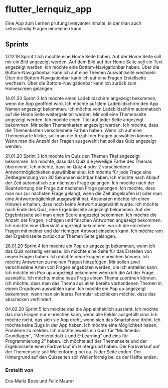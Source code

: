 # flutter_lernquiz_app

Eine App zum Lernen prüfungsrelevanter Inhalte, in der man auch selbsständig Fragen einreichen kann.

## Sprints

17.12.19 Sprint 1
Ich möchte eine Home Seite haben.
Auf der Home Seite soll mir ein Bild angezeigt werden.
Auf dem Bild auf der Home Seite soll ein Text angezeigt werden.
Ich möchte eine Bottom-Navigationbar haben.
Über die Bottom-Navigationbar kann ich auf eine Themen Auswählseite wechseln.
Über die Bottom-Navigationbar kann ich auf eine Fragen Erstellseite wechseln.
Über die Bottom-Navigationbar kann ich zurück zum Homescreen gelangen.

14.01.20 Sprint 2
Ich möchte einen Ladebildschirm angezeigt bekommen, wenn die App geöffnet wird.
Ich möchte auf dem Ladebildschirm den App Namen angezeigt bekommen.
Ich möchte vom Ladebildschirm automatisch auf die Home Seite weitergeleitet werden.
Mir soll eine Themenseite angezeigt werden.
Ich möchte einen Titel auf jeder Seite angezeigt bekommen.
Mir sollen Themenkarten angezeigt werden.
Ich möchte, dass die Themenkarten verschiedene Farben haben.
Wenn ich auf eine Themenkarte klicke, soll man die Anzahl der Fragen auswählen können.
Wenn man die Anzahl der Fragen ausgewählt hat soll das Quiz angezeigt werden.

21.01.20 Sprint 3
Ich möchte im Quiz den Themen Titel angezeigt bekommen.
Ich möchte, dass das Quiz die jeweilige Farbe des Themas übernimmt.
Ich möchte, dass im Quiz 4 oder 2 verschiedene Antwortmöglichkeiten auswählbar sind.
Ich möchte für jede Frage eine Zeitbegrenzung von 30 Sekunden sichtbar haben.
Ich möchte nach Ablauf der Zeit automatisch zur nächsten Frage gelangen.
Ich möchte nach der Beantwortung der Frage zur nächsten Frage gelangen.
Ich möchte, dass man nur zur nächsten Frage gelangt, wenn die Zeit abgelaufen ist oder man eine Antwortmöglichkeit ausgewählt hat.
Ansonsten möchte ich einen Hinweis erhalten, dass noch keine Antwort ausgewählt wurde.
Ich möchte nach Ende des Quiz, eine Ergebnisseite angezeigt bekommen.
Auf der Ergebnisseite soll man einen Score angezeigt bekommen.
Ich möchte die Anzahl der Fragen, richtigen und falschen Antworten angezeigt bekommen.
Ich möchte eine Übersicht angezeigt bekommen, wo ich die einzelnen Fragen mit meiner und der richtigen Antwort einsehen kann.
Ich möchte von der Ergebnisseite zurück zur Themen Seite gelangen.

28.01.20 Sprint 4
Ich möchte ein Pop up angezeigt bekommen, wenn ich das Quiz vorzeitig verlasse.
Ich möchte eine Seite für das Erstellen von neuen Fragen haben.
Ich möchte neue Fragen einreichen können.
Ich möchte Antworten zu meinen Fragen hinzufügen.
Mir sollen zwei verschiedene Arten von Fragen angeboten werden, die ich erstellen kann.
Ich möchte ein Pop up angezeigt bekommen wenn ich die Art der Frage auswähle.
Ich möchte meine neue Frage einem Thema zuordnen können.
Ich möchte, dass man das Thema aus allen bereits vorhandenen Themen in einem Dropdown auswählen kann.
Ich möchte ein Pop up angezeigt bekommen, wenn man ein leeres Formular abschicken möchte, dass das abschicken verhindert.


04.02.20 Sprint 5
Ich möchte das die App einheitlich aussieht.
Ich möchte das man Fragen nur einreichen kann, wenn alle Felder ausgefüllt sind.
Ich möchte nicht, das sich sie App dreht, wenn sich das Smartphone dreht.
Ich möchte keine Bugs in der App haben.
Ich möchte eine Möglichkeit haben, Probleme zu melden.
Ich möchte jeweils ein Quiz für “Multimedia Grundlagen”, “Mediendidaktik und E-Learning” und eins für Programmierung 2” haben.
Ich möchte auf der Themenseite und der Ergebnisseite einen Farbverlauf im Hintergrund haben.
Der Farbverlauf auf der Themenseite soll Wellenförmig bei ca. ⅓ der Seite enden.
Der Hintergrund auf den Quizseiten soll Wellenförmig bei ca der Hälfte enden.


### Erstellt von

Eva-Maria Boes und Felix Maurer
